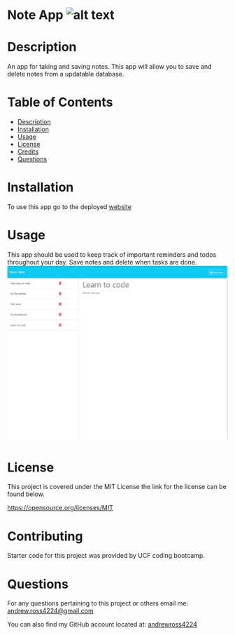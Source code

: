 # Note App ![alt text](https://img.shields.io/badge/License-MIT-yellow.svg)
  # Description
  An app for taking and saving notes. This app will allow you to save and delete notes from a updatable database.
  # Table of Contents
  - [Description](#description)
  - [Installation](#installation)
  - [Usage](#usage)
  - [License](#license)
  - [Credits](#contributing)
  - [Questions](#questions)
  # Installation
  To use this app go to the deployed [website](https://note-app-4224-703ab7d8b819.herokuapp.com/)
  # Usage
  This app should be used to keep track of important reminders and todos throughout your day. Save notes and delete when tasks are done.
  ![alt text](./screenshots/Screenshot%20(12).png)
  # License
  This project is covered under the MIT License the link for the license can be found below.

  https://opensource.org/licenses/MIT
  # Contributing
  Starter code for this project was provided by UCF coding bootcamp.
  # Questions
  For any questions pertaining to this project or others email me: [andrew.ross4224@gmail.com](https://andrew.ross4224@gmail.com)

  You can also find my GitHub account located at: [andrewross4224](https://github.com/andrewross4224)
